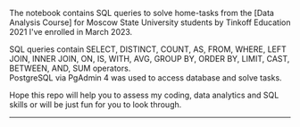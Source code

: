 The notebook contains SQL queries to solve home-tasks from the [Data Analysis Course] for Moscow State University students by Tinkoff Education 2021 I've enrolled in March 2023.   



SQL queries contain SELECT, DISTINCT, COUNT, AS, FROM, WHERE, LEFT JOIN, INNER JOIN, ON, IS, WITH, AVG, GROUP BY, ORDER BY, LIMIT, CAST, BETWEEN, AND, SUM operators.  
PostgreSQL via PgAdmin 4 was used to access database and solve tasks.  

 



Hope this repo will help you to assess my coding, data analytics and SQL skills or will be just fun for you to look through.    



------------------------------------------------------------------------------------------------------------------------------------
